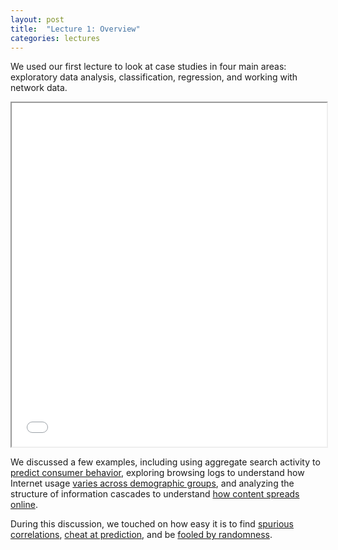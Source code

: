 ```yaml
---
layout: post
title:  "Lecture 1: Overview"
categories: lectures
---
```


We used our first lecture to look at case studies in four main areas: exploratory data analysis, classification, regression, and working with network data.

<iframe src="/slides/2019/lecture_1.pdf" width="100%" height="550px"></iframe>

<!--
<object data="/slides/2019/lecture_1.pdf" type="application/pdf" width="100%" height="550px" style="overflow:scroll" >

  <p>It appears you don't have a PDF plugin for this browser. You can <a href="/slides/2019/lecture_1.pdf">click here to
  download the PDF file.</a></p>

</object>
-->

We discussed a few examples, including using aggregate search activity to [predict consumer behavior](http://www.pnas.org/content/107/41/17486.full.pdf), exploring browsing logs to understand how Internet usage [varies across demographic groups](http://www.aaai.org/ocs/index.php/ICWSM/ICWSM12/paper/viewFile/4660/4975), and analyzing the structure of information cascades to understand [how content spreads online](https://5harad.com/papers/twiral.pdf).

During this discussion, we touched on how easy it is to find [spurious correlations](http://www.tylervigen.com), [cheat at prediction](http://hunch.net/?p=22), and be [fooled by randomness](https://en.wikipedia.org/wiki/Data_dredging).
